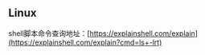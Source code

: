 ## Linux

shell脚本命令查询地址：[https://explainshell.com/explain](https://explainshell.com/explain?cmd=ls+-lrt)

